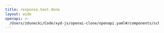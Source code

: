 ```yaml
---
title: response.text.done
layout: wide
openapi: >-
  /Users/zdunecki/Code/xyd-js/openai-clone/openapi.yaml#/components/schemas/RealtimeServerEventResponseTextDone
---
```


